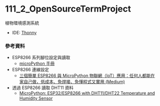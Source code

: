 # 111_2_OpenSourceTermProject

植物環境感測系統

- IDE: [Thonny](https://projects.raspberrypi.org/en/projects/getting-started-with-the-pico/2)

### 參考資料

- ESP8266 系列腳位設定與讀取
  - [microPython 手冊](https://docs.micropython.org/en/latest/esp8266/quickref.html#pins-and-gpio)
- ESP8266 連線設定
  - [三個簡單 ESP8266 與 MicroPython 物聯網（IoT）應用：任何人都能在家自己做，低成本、免焊接、免懂程式又實用 (Medium)](https://alankrantas.medium.com/%E4%B8%89%E5%80%8B%E7%B0%A1%E5%96%AE-esp8266-%E8%88%87-micropython-%E7%89%A9%E8%81%AF%E7%B6%B2-iot-%E6%87%89%E7%94%A8-%E4%BB%BB%E4%BD%95%E4%BA%BA%E9%83%BD%E8%83%BD%E5%9C%A8%E5%AE%B6%E8%87%AA%E5%B7%B1%E5%81%9A-%E4%BD%8E%E6%88%90%E6%9C%AC-%E5%85%8D%E7%84%8A%E6%8E%A5-%E5%85%8D%E6%87%82%E7%A8%8B%E5%BC%8F%E5%8F%88%E5%AF%A6%E7%94%A8-3c0e9c50b212)
- 透過 ESP8266 讀取 DHT11 資料
  - [MicroPython: ESP32/ESP8266 with DHT11/DHT22 Temperature and Humidity Sensor](https://randomnerdtutorials.com/esp32-esp8266-dht11-dht22-micropython-temperature-humidity-sensor/)
